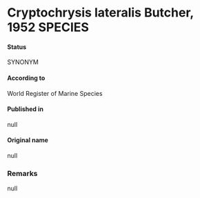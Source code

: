 Cryptochrysis lateralis Butcher, 1952 SPECIES
=======

#### Status
SYNONYM

#### According to
World Register of Marine Species

#### Published in
null

#### Original name
null

### Remarks
null